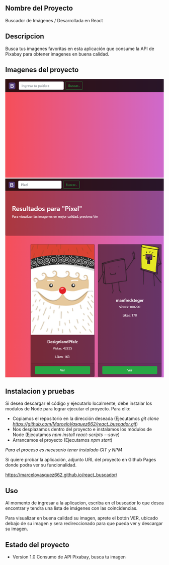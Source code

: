 ## Nombre del Proyecto

Buscador de Imágenes / Desarrollada en React

## Descripcion

Busca tus imagenes favoritas en esta aplicación que consume la API de Pixabay para obtener imagenes en buena calidad.

## Imagenes del proyecto 

![Inicio](https://raw.githubusercontent.com/MarceloVasquez662/react_buscador/master/imagenesProyecto/Inicio.png)
![Resultado](https://raw.githubusercontent.com/MarceloVasquez662/react_buscador/master/imagenesProyecto/Resultado.png)

## Instalacion y pruebas

Si desea descargar el código y ejecutarlo localmente, debe instalar los modulos de Node para lograr ejecutar el proyecto. Para ello:

- Copiamos el repositorio en la dirección deseada (Ejecutamos *git clone https://github.com/MarceloVasquez662/react_buscador.git*)
- Nos desplazamos dentro del proyecto e instalamos los módulos de Node (Ejecutamos *npm install react-scripts --save*)
- Arrancamos el proyecto (Ejecutamos *npm start*)

*Para el proceso es necesario tener instalado GIT y NPM*

Si quiere probar la aplicación, adjunto URL del proyecto en Github Pages donde podra ver su funcionalidad. 

https://marcelovasquez662.github.io/react_buscador/

## Uso

Al momento de ingresar a la aplicacion, escriba en el buscador lo que desea encontrar y tendra una lista de imágenes con las coincidencias. 

Para visualizar en buena calidad su imagen, aprete el botón VER, ubicado debajo de su imagen y sera redireccionado para que pueda ver y descargar su imagen. 

## Estado del proyecto

- Version 1.0
Consumo de API Pixabay, busca tu imagen
